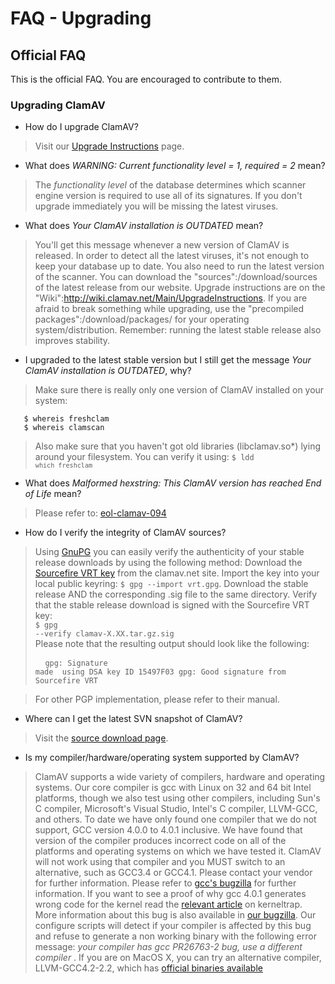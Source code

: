 # FAQ - Upgrading #

## Official FAQ

This is the official FAQ. You are encouraged to contribute to them.

### Upgrading ClamAV

* How do I upgrade ClamAV?

>Visit our [Upgrade Instructions] page.

* What does _WARNING:	Current functionality level = 1, required = 2_ mean?

>The _functionality level_ of the database determines which scanner engine version is required to use all of its signatures. If you don't upgrade immediately you will be missing the latest viruses.

* What does _Your ClamAV installation is OUTDATED_ mean?

>You'll get this message whenever a new version of ClamAV is released.  In order to detect all the latest viruses, it's not enough to keep your  database up to date. You also need to run the latest version of the  scanner. You can download the "sources":/download/sources of the latest release from our website. Upgrade instructions are on the "Wiki":http://wiki.clamav.net/Main/UpgradeInstructions. If you are afraid to break something while upgrading, use  the "precompiled packages":/download/packages/ for your operating system/distribution.  Remember: running the latest stable release also improves stability.

* I upgraded to the latest stable version but I still get the message _Your ClamAV installation is OUTDATED_, why?

>Make sure there is really only one version of ClamAV installed on your system: 
   <pre><code>   $ whereis freshclam 
   $ whereis clamscan</code></pre>

>Also make sure that you haven't got old libraries (libclamav.so&#42;) lying around your filesystem. You can verify it using: <code>$ ldd `which freshclam`</code>

* What does _Malformed hexstring: This ClamAV version has reached End of Life_ mean?

>Please refer to: [eol-clamav-094]

* How do I verify the integrity of ClamAV sources?


>Using [GnuPG] you can easily verify the authenticity of your stable release downloads by using the following method: Download the [Sourcefire VRT key] from the clamav.net site. Import the key into your local public keyring: <code>$ gpg --import vrt.gpg</code>. Download the stable release AND the corresponding .sig file to the same directory. Verify that the stable release download is signed with the Sourcefire VRT key: <br><code>$ gpg --verify clamav-X.XX.tar.gz.sig</code><br>Please note that the resulting output should look like the following:<br> <pre> <code>
gpg: Signature made <some date> using DSA key ID 15497F03
gpg: Good signature from Sourcefire VRT <email address>
</code></pre>

>For other PGP implementation, please refer to their manual.

* Where can I get the latest SVN snapshot of ClamAV?

>Visit the [source download page].

* Is my compiler/hardware/operating system supported by ClamAV?

>ClamAV supports a wide variety of compilers, hardware and operating systems. Our core compiler is gcc with Linux on 32 and 64 bit Intel platforms, though we also test using other compilers, including Sun's C compiler, Microsoft's Visual Studio, Intel's C compiler, LLVM-GCC, and others. To date we have only found one compiler that we do not support, GCC version 4.0.0 to 4.0.1 inclusive. We have found that version of the compiler produces incorrect code on all of the platforms and operating systems on which we have tested it. ClamAV will not work using that compiler and you MUST switch to an alternative, such as GCC3.4 or GCC4.1. Please contact your vendor for further information. Please refer to [gcc's bugzilla] for further information. If you want to see a proof of why gcc 4.0.1 generates wrong code for the kernel read the [relevant article] on kerneltrap. More information about this bug is also available in [our bugzilla]. Our configure scripts will detect if your compiler is affected by this bug and refuse to generate a non working binary with the following error message: _your compiler has gcc PR26763-2 bug, use a different compiler_ . If you are on MacOS X, you can try an alternative compiler, LLVM-GCC4.2-2.2, which has [official binaries available]


[Upgrade Instructions]: /Upgrading.html
[eol-clamav-094]: http://www.clamav.net/eol-clamav-094
[GnuPG]:http://www.gnupg.org/
[Sourcefire VRT key]: /gpg/vrt.gpg
[source download page]: /lang/en/download/sources/
[gcc's bugzilla]: http://gcc.gnu.org/bugzilla/show_bug.cgi?id=26763
[relevant article]: http://kerneltrap.org/Linux/Compiler_Optimization_Bugs_and_World_Domination
[our bugzilla]: https://wwws.clamav.net/bugzilla/show_bug.cgi?id=613
[official binaries available]: http://llvm.org/releases/download.html#2.2

